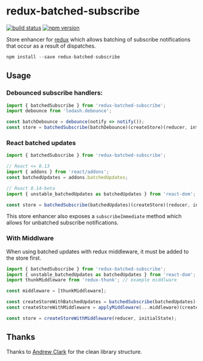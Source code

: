 redux-batched-subscribe
=====================

[![build status](https://img.shields.io/travis/tappleby/redux-batched-subscribe/master.svg?style=flat-square)](https://travis-ci.org/tappleby/redux-batched-subscribe)
[![npm version](https://img.shields.io/npm/v/redux-batched-subscribe.svg?style=flat-square)](https://www.npmjs.com/package/redux-batched-subscribe)

Store enhancer for [redux](https://github.com/gaearon/redux) which allows batching of subscribe notifications that occur as a result of dispatches.

```js
npm install --save redux-batched-subscribe
```

## Usage

### Debounced subscribe handlers:

```js
import { batchedSubscribe } from 'redux-batched-subscribe';
import debounce from 'lodash.debounce';

const batchDebounce = debounce(notify => notify());
const store = batchedSubscribe(batchDebounce)(createStore)(reducer, intialState);
```

### React batched updates

```js
import { batchedSubscribe } from 'redux-batched-subscribe';

// React <= 0.13
import { addons } from 'react/addons';
const batchedUpdates = addons.batchedUpdates;

// React 0.14-beta
import { unstable_batchedUpdates as batchedUpdates } from 'react-dom';

const store = batchedSubscribe(batchedUpdates)(createStore)(reducer, intialState);
```

This store enhancer also exposes a `subscribeImmediate` method which allows for unbatched subscribe notifications.

### With Middlware

When using batched updates with redux middleware, it must be added to the store first.

```js
import { batchedSubscribe } from 'redux-batched-subscribe';
import { unstable_batchedUpdates as batchedUpdates } from 'react-dom';
import thunkMiddleware from 'redux-thunk'; // example middlware

const middleware = [thunkMiddleware];

const createStoreWithBatchedUpdates = batchedSubscribe(batchedUpdates)(createStore);
const createStoreWithMiddleware = applyMiddleware(...middleware)(createStoreWithBatchedUpdates);

const store = createStoreWithMiddleware(reducer, initialState);
```

## Thanks

Thanks to [Andrew Clark](https://github.com/acdlite) for the clean library structure.
